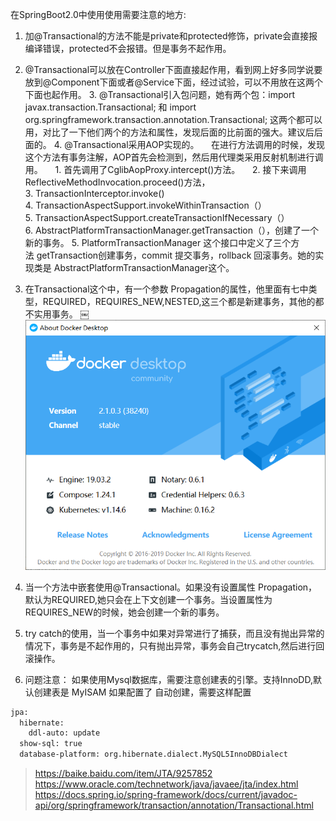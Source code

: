 在SpringBoot2.0中使用使用需要注意的地方:
1. 加@Transactional的方法不能是private和protected修饰，private会直接报编译错误，protected不会报错。但是事务不起作用。
2. @Transactional可以放在Controller下面直接起作用，看到网上好多同学说要放到@Component下面或者@Service下面，经过试验，可以不用放在这两个下面也起作用。
3. @Transactional引入包问题，她有两个包：import javax.transaction.Transactional; 和 import org.springframework.transaction.annotation.Transactional; 这两个都可以用，对比了一下他们两个的方法和属性，发现后面的比前面的强大。建议后后面的。
4. @Transactional采用AOP实现的。
    在进行方法调用的时候，发现这个方法有事务注解，AOP首先会检测到，然后用代理类采用反射机制进行调用。
    1. 首先调用了CglibAopProxy.intercept()方法。
    2. 接下来调用ReflectiveMethodInvocation.proceed()方法，
    3. TransactionInterceptor.invoke()
    4. TransactionAspectSupport.invokeWithinTransaction（）
    5. TransactionAspectSupport.createTransactionIfNecessary（）
    6. AbstractPlatformTransactionManager.getTransaction（），创建了一个新的事务。
5. PlatformTransactionManager 这个接口中定义了三个方法 getTransaction创建事务，commit 提交事务，rollback 回滚事务。她的实现类是 AbstractPlatformTransactionManager这个。
6. 在Transactional这个中，有一个参数 Propagation的属性，他里面有七中类型，REQUIRED，REQUIRES_NEW,NESTED,这三个都是新建事务，其他的都不实用事务。
￼![binaryTree](../../n-images/docker/docker-desktop.png "binaryTree")

8. 当一个方法中嵌套使用@Transactional。如果没有设置属性 Propagation，默认为REQUIRED,她只会在上下文创建一个事务。当设置属性为REQUIRES_NEW的时候，她会创建一个新的事务。
9. try catch的使用，当一个事务中如果对异常进行了捕获，而且没有抛出异常的情况下，事务是不起作用的，只有抛出异常，事务会自己trycatch,然后进行回滚操作。
10. 问题注意：
如果使用Mysql数据库，需要注意创建表的引擎。支持InnoDD,默认创建表是 MyISAM
如果配置了 自动创建，需要这样配置
```xml
jpa:
  hibernate:
    ddl-auto: update
  show-sql: true
  database-platform: org.hibernate.dialect.MySQL5InnoDBDialect
```

> https://baike.baidu.com/item/JTA/9257852
> https://www.oracle.com/technetwork/java/javaee/jta/index.html
> https://docs.spring.io/spring-framework/docs/current/javadoc-api/org/springframework/transaction/annotation/Transactional.html
